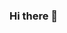### Hi there 👋

<!--
**pugsswangxisnheng/pugsswangxisnheng** is a ✨ _special_ ✨ repository because its `README.md` (this file) appears on your GitHub profile.


!(https://raw.githubusercontent.com/pugsswangxisnheng/pugsswangxisnheng/output/github-contribution-grid-snake-dark.svg)
!(https://raw.githubusercontent.com/pugsswangxisnheng/pugsswangxisnheng/output/github-contribution-grid-snake.svg)
